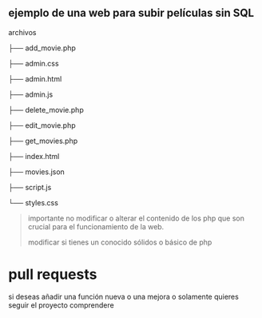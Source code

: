  ## ejemplo de una web para subir películas sin SQL

archivos


├── add_movie.php

├── admin.css

├── admin.html

├── admin.js

├── delete_movie.php

├── edit_movie.php

├── get_movies.php

├── index.html

├── movies.json

├── script.js

└── styles.css

> importante no modificar o alterar el contenido de los php que son crucial para el funcionamiento de la web.
> 
> modificar si tienes un conocido sólidos o básico de php

 # pull requests
si deseas añadir una función nueva o una mejora o solamente quieres seguir el proyecto comprendere
